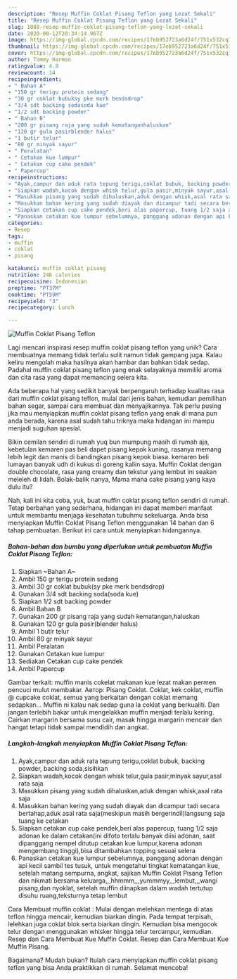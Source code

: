 ```yaml
---
description: "Resep Muffin Coklat Pisang Teflon yang Lezat Sekali"
title: "Resep Muffin Coklat Pisang Teflon yang Lezat Sekali"
slug: 1088-resep-muffin-coklat-pisang-teflon-yang-lezat-sekali
date: 2020-08-12T20:34:14.967Z
image: https://img-global.cpcdn.com/recipes/17eb952723a6d24f/751x532cq70/muffin-coklat-pisang-teflon-foto-resep-utama.jpg
thumbnail: https://img-global.cpcdn.com/recipes/17eb952723a6d24f/751x532cq70/muffin-coklat-pisang-teflon-foto-resep-utama.jpg
cover: https://img-global.cpcdn.com/recipes/17eb952723a6d24f/751x532cq70/muffin-coklat-pisang-teflon-foto-resep-utama.jpg
author: Tommy Harmon
ratingvalue: 4.8
reviewcount: 14
recipeingredient:
- " Bahan A"
- "150 gr terigu protein sedang"
- "30 gr coklat bubuksy pke merk bendsdrop"
- "3/4 sdt backing sodasoda kue"
- "1/2 sdt backing powder"
- " Bahan B"
- "200 gr pisang raja yang sudah kematanganhaluskan"
- "120 gr gula pasirblender halus"
- "1 butir telur"
- "80 gr minyak sayur"
- " Peralatan"
- " Cetakan kue lumpur"
- " Cetakan cup cake pendek"
- " Papercup"
recipeinstructions:
- "Ayak,campur dan aduk rata tepung terigu,coklat bubuk, backing powder, backing soda,sisihkan"
- "Siapkan wadah,kocok dengan whisk telur,gula pasir,minyak sayur,asal rata saja"
- "Masukkan pisang yang sudah dihaluskan,aduk dengan whisk,asal rata saja"
- "Masukkan bahan kering yang sudah diayak dan dicampur tadi secara bertahap,aduk asal rata saja(meskipun masih bergerindil)langsung saja tuang ke cetakan"
- "Siapkan cetakan cup cake pendek,beri alas papercup, tuang 1/2 saja adonan ke dalam cetakan(ini difoto terlalu banyak diisi adonan, saat dipanggang nempel ditutup cetakan kue lumpur,karena adonan mengembang tinggi),bisa ditambahkan topping sesuai selera"
- "Panaskan cetakan kue lumpur sebelumnya, panggang adonan dengan api kecil sambil tes tusuk, untuk mengetahui tingkat kematangan kue, setelah matang sempurna, angkat, sajikan Muffin Coklat Pisang Teflon dan nikmati bersama keluarga,,,hhmmm,,,yummmyy,,,lembut,,,wangi pisang,dan nyoklat, setelah muffin diinapkan dalam wadah tertutup disuhu ruang,teksturnya tetap lembut"
categories:
- Resep
tags:
- muffin
- coklat
- pisang

katakunci: muffin coklat pisang 
nutrition: 246 calories
recipecuisine: Indonesian
preptime: "PT37M"
cooktime: "PT59M"
recipeyield: "3"
recipecategory: Lunch

---
```



![Muffin Coklat Pisang Teflon](https://img-global.cpcdn.com/recipes/17eb952723a6d24f/751x532cq70/muffin-coklat-pisang-teflon-foto-resep-utama.jpg)

Lagi mencari inspirasi resep muffin coklat pisang teflon yang unik? Cara membuatnya memang tidak terlalu sulit namun tidak gampang juga. Kalau keliru mengolah maka hasilnya akan hambar dan bahkan tidak sedap. Padahal muffin coklat pisang teflon yang enak selayaknya memiliki aroma dan cita rasa yang dapat memancing selera kita.

Ada beberapa hal yang sedikit banyak berpengaruh terhadap kualitas rasa dari muffin coklat pisang teflon, mulai dari jenis bahan, kemudian pemilihan bahan segar, sampai cara membuat dan menyajikannya. Tak perlu pusing jika mau menyiapkan muffin coklat pisang teflon yang enak di mana pun anda berada, karena asal sudah tahu triknya maka hidangan ini mampu menjadi suguhan spesial.

Bikin cemilan sendiri di rumah yuq bun mumpung masih di rumah aja, kebetulan kemaren pas beli dapet pisang kepok kuning, rasanya memang lebih legit dan manis di bandingkan pisang kepok biasa. kemaren beli lumayan banyak udh di kukus di goreng kaliin saya. Muffin Coklat dengan double chocolate, rasa yang creamy dan tekstur yang lembut ini seakan meleleh di lidah. Bolak-balik nanya, Mama mana cake pisang yang kaya dulu itu?


Nah, kali ini kita coba, yuk, buat muffin coklat pisang teflon sendiri di rumah. Tetap berbahan yang sederhana, hidangan ini dapat memberi manfaat untuk membantu menjaga kesehatan tubuhmu sekeluarga. Anda bisa menyiapkan Muffin Coklat Pisang Teflon menggunakan 14 bahan dan 6 tahap pembuatan. Berikut ini cara untuk menyiapkan hidangannya.

<!--inarticleads1-->

##### Bahan-bahan dan bumbu yang diperlukan untuk pembuatan Muffin Coklat Pisang Teflon:

1. Siapkan  ~Bahan A~
1. Ambil 150 gr terigu protein sedang
1. Ambil 30 gr coklat bubuk(sy pke merk bendsdrop)
1. Gunakan 3/4 sdt backing soda(soda kue)
1. Siapkan 1/2 sdt backing powder
1. Ambil  Bahan B
1. Gunakan 200 gr pisang raja yang sudah kematangan,haluskan
1. Gunakan 120 gr gula pasir(blender halus)
1. Ambil 1 butir telur
1. Ambil 80 gr minyak sayur
1. Ambil  Peralatan
1. Gunakan  Cetakan kue lumpur
1. Sediakan  Cetakan cup cake pendek
1. Ambil  Papercup


Gambar terkait: muffin manis cokelat makanan kue lezat makan permen pencuci mulut membakar. Автор: Pisang Coklat. Coklat, kek coklat, muffin @ cupcake coklat, semua yang berkaitan dengan coklat memang sedapkan… Muffin ni kalau nak sedap guna la coklat yang berkualiti. Dan jangan terlebih bakar untuk mengelakkan muffin menjadi terlalu kering. Cairkan margarin bersama susu cair, masak hingga margarin mencair dan hangat tetapi tidak sampai mendidih dan angkat. 

<!--inarticleads2-->

##### Langkah-langkah menyiapkan Muffin Coklat Pisang Teflon:

1. Ayak,campur dan aduk rata tepung terigu,coklat bubuk, backing powder, backing soda,sisihkan
1. Siapkan wadah,kocok dengan whisk telur,gula pasir,minyak sayur,asal rata saja
1. Masukkan pisang yang sudah dihaluskan,aduk dengan whisk,asal rata saja
1. Masukkan bahan kering yang sudah diayak dan dicampur tadi secara bertahap,aduk asal rata saja(meskipun masih bergerindil)langsung saja tuang ke cetakan
1. Siapkan cetakan cup cake pendek,beri alas papercup, tuang 1/2 saja adonan ke dalam cetakan(ini difoto terlalu banyak diisi adonan, saat dipanggang nempel ditutup cetakan kue lumpur,karena adonan mengembang tinggi),bisa ditambahkan topping sesuai selera
1. Panaskan cetakan kue lumpur sebelumnya, panggang adonan dengan api kecil sambil tes tusuk, untuk mengetahui tingkat kematangan kue, setelah matang sempurna, angkat, sajikan Muffin Coklat Pisang Teflon dan nikmati bersama keluarga,,,hhmmm,,,yummmyy,,,lembut,,,wangi pisang,dan nyoklat, setelah muffin diinapkan dalam wadah tertutup disuhu ruang,teksturnya tetap lembut


Cara Membuat muffin coklat : Mulai dengan melehkan mentega di atas teflon hingga mencair, kemudian biarkan dingin. Pada tempat terpisah, lelehkan juga coklat blok serta biarkan dingin. Kemudian bisa mengocok telur dengan menggunakan whisker hingga telur tercampur, kemudian. Resep dan Cara Membuat Kue Muffin Coklat. Resep dan Cara Membuat Kue Muffin Pisang. 

Bagaimana? Mudah bukan? Itulah cara menyiapkan muffin coklat pisang teflon yang bisa Anda praktikkan di rumah. Selamat mencoba!
